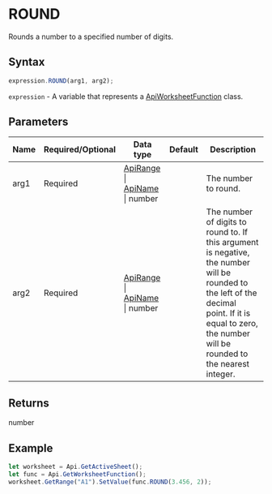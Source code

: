 # ROUND

Rounds a number to a specified number of digits.

## Syntax

```javascript
expression.ROUND(arg1, arg2);
```

`expression` - A variable that represents a [ApiWorksheetFunction](../ApiWorksheetFunction.md) class.

## Parameters

| **Name** | **Required/Optional** | **Data type** | **Default** | **Description** |
| ------------- | ------------- | ------------- | ------------- | ------------- |
| arg1 | Required | [ApiRange](../../ApiRange/ApiRange.md) \| [ApiName](../../ApiName/ApiName.md) \| number |  | The number to round. |
| arg2 | Required | [ApiRange](../../ApiRange/ApiRange.md) \| [ApiName](../../ApiName/ApiName.md) \| number |  | The number of digits to round to. If this argument is negative, the number will be rounded to the left of the decimal point. If it is equal to zero, the number will be rounded to the nearest integer. |

## Returns

number

## Example



```javascript editor-xlsx
let worksheet = Api.GetActiveSheet();
let func = Api.GetWorksheetFunction();
worksheet.GetRange("A1").SetValue(func.ROUND(3.456, 2));
```
